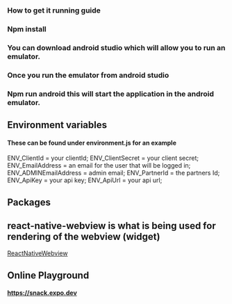 ### How to get it running guide
### Npm install
### You can download android studio which will allow you to run an emulator.
### Once you run the emulator from android studio
### Npm run android this will start the application in the android emulator.


## Environment variables
#### These can be found under environment.js for an example
ENV_ClientId = your clientId;
ENV_ClientSecret = your client secret;
ENV_EmailAddress = an email for the user that will be logged in;
ENV_ADMINEmailAddress = admin email;
ENV_PartnerId = the partners Id;
ENV_ApiKey = your api key;
ENV_ApiUrl = your api url;

## Packages
## react-native-webview is what is being used for rendering of the webview (widget)
[ReactNativeWebview](https://github.com/react-native-webview/react-native-webview)


## Online Playground
#### https://snack.expo.dev